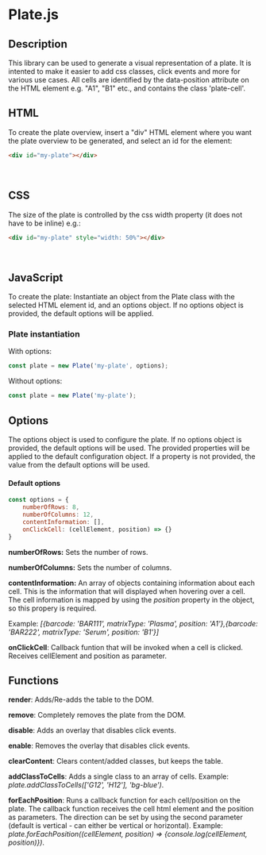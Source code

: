 # Plate.js

## Description
This library can be used to generate a visual representation of a plate. 
It is intented to make it easier to add css classes, click events and more for various use cases. 
All cells are identified by the data-position attribute on the HTML element e.g. "A1", "B1" etc., and contains the class 'plate-cell'.
<br> 

## HTML

To create the plate overview, insert a "div" HTML element where you want the plate overview to be generated, and select an id for the element:

```html 
<div id="my-plate"></div>
 ```
<br>

## CSS

The size of the plate is controlled by the css width property (it does not have to be inline) e.g.:
  
```html
<div id="my-plate" style="width: 50%"></div>
 ```
<br>

## JavaScript
To create the plate: Instantiate an object from the Plate class with the selected HTML element id, and an options object. If no options object is provided, the default options will be applied. 

### Plate instantiation
With options:
```javascript
const plate = new Plate('my-plate', options);
 ```
Without options:
```javascript
const plate = new Plate('my-plate');
 ```

## Options
The options object is used to configure the plate.
If no options object is provided, the default options will be used.
The provided properties will be applied to the default configuration object. If a property is not provided, the value from the default options will be used.

#### Default options

```javascript
const options = {
    numberOfRows: 8,
    numberOfColumns: 12,
    contentInformation: [],
    onClickCell: (cellElement, position) => {}
}
 ```

__numberOfRows:__ Sets the number of rows.

__numberOfColumns:__ Sets the number of columns.

__contentInformation:__ An array of objects containing information about each cell. This is the information that will displayed when hovering over a cell. The cell information is mapped by using the _position_ property in the object, so this propery is required. 

Example: _[{barcode: 'BAR111', matrixType: 'Plasma', position: 'A1'},{barcode: 'BAR222', matrixType: 'Serum', position: 'B1'}]_

__onClickCell__: Callback funtion that will be invoked when a cell is clicked. Receives cellElement and position as parameter.



## Functions

__render__: Adds/Re-adds the table to the DOM.

__remove__: Completely removes the plate from the DOM.

__disable__: Adds an overlay that disables click events.

__enable__: Removes the overlay that disables click events.

__clearContent__: Clears content/added classes, but keeps the table.

__addClassToCells__: Adds a single class to an array of cells. Example: _plate.addClassToCells(['G12', 'H12'], 'bg-blue')_.

__forEachPosition__: Runs a callback function for each cell/position on the plate. The callback function receives the cell html element and the position as parameters. The direction can be set by using the second parameter (default is vertical - can either be vertical or horizontal). 
Example: _plate.forEachPosition((cellElement, position) => {console.log(cellElement, position)})_.